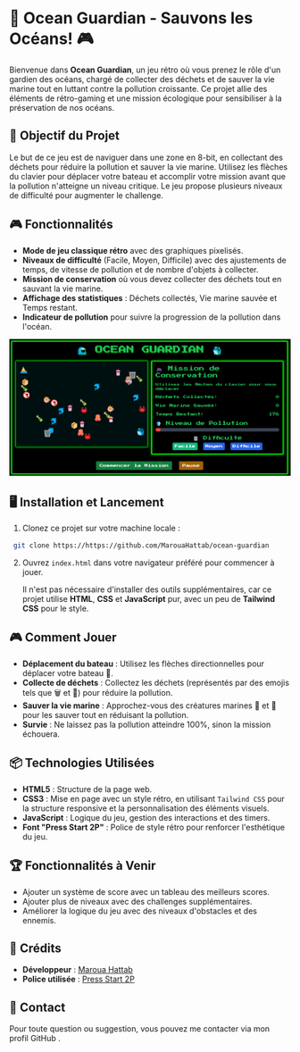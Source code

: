  🌊 Ocean Guardian - Sauvons les Océans! 🎮  
=========================================

Bienvenue dans **Ocean Guardian**, un jeu rétro où vous prenez le rôle d'un gardien des océans, chargé de collecter des déchets et de sauver la vie marine tout en luttant contre la pollution croissante. Ce projet allie des éléments de rétro-gaming et une mission écologique pour sensibiliser à la préservation de nos océans.

🚀 Objectif du Projet
---------------------

Le but de ce jeu est de naviguer dans une zone en 8-bit, en collectant des déchets pour réduire la pollution et sauver la vie marine. Utilisez les flèches du clavier pour déplacer votre bateau et accomplir votre mission avant que la pollution n'atteigne un niveau critique. Le jeu propose plusieurs niveaux de difficulté pour augmenter le challenge.

🎮 Fonctionnalités
------------------

- **Mode de jeu classique rétro** avec des graphiques pixelisés.
- **Niveaux de difficulté** (Facile, Moyen, Difficile) avec des ajustements de temps, de vitesse de pollution et de nombre d'objets à collecter.
- **Mission de conservation** où vous devez collecter des déchets tout en sauvant la vie marine.
- **Affichage des statistiques** : Déchets collectés, Vie marine sauvée et Temps restant.
- **Indicateur de pollution** pour suivre la progression de la pollution dans l'océan.

![Ocean Guardian Logo](images/src.png)

🖥️ Installation et Lancement
----------------------------

1. Clonez ce projet sur votre machine locale :
  ```bash
   git clone https://https://github.com/MarouaHattab/ocean-guardian
   ```

2. Ouvrez `index.html` dans votre navigateur préféré pour commencer à jouer.

   Il n'est pas nécessaire d'installer des outils supplémentaires, car ce projet utilise **HTML**, **CSS** et **JavaScript** pur, avec un peu de **Tailwind CSS** pour le style.

🎮 Comment Jouer
----------------

- **Déplacement du bateau** : Utilisez les flèches directionnelles pour déplacer votre bateau 🚤.
- **Collecte de déchets** : Collectez les déchets (représentés par des emojis tels que 🗑️ et 🚯) pour réduire la pollution.
- **Sauver la vie marine** : Approchez-vous des créatures marines 🐠 et 🐬 pour les sauver tout en réduisant la pollution.
- **Survie** : Ne laissez pas la pollution atteindre 100%, sinon la mission échouera.

📦 Technologies Utilisées
-------------------------

- **HTML5** : Structure de la page web.
- **CSS3** : Mise en page avec un style rétro, en utilisant `Tailwind CSS` pour la structure responsive et la personnalisation des éléments visuels.
- **JavaScript** : Logique du jeu, gestion des interactions et des timers.
- **Font "Press Start 2P"** : Police de style rétro pour renforcer l'esthétique du jeu.

🏆 Fonctionnalités à Venir
-------------------------

- Ajouter un système de score avec un tableau des meilleurs scores.
- Ajouter plus de niveaux avec des challenges supplémentaires.
- Améliorer la logique du jeu avec des niveaux d'obstacles et des ennemis.

📄 Crédits
----------

- **Développeur** : [Maroua Hattab](https://github.com/MarouaHattab)
- **Police utilisée** : [Press Start 2P](https://fonts.google.com/specimen/Press+Start+2P)

💬 Contact
----------

Pour toute question ou suggestion, vous pouvez me contacter via mon profil GitHub .

